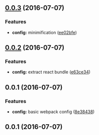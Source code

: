 <a name="0.0.3"></a>
## [0.0.3](https://github.com/emilesalem/StarterApp/compare/0.0.2...v0.0.3) (2016-07-07)


### Features

* **config:** minimification ([ee02bfe](https://github.com/emilesalem/StarterApp/commit/ee02bfe))



<a name="0.0.2"></a>
## [0.0.2](https://github.com/emilesalem/StarterApp/compare/0.0.1...v0.0.2) (2016-07-07)


### Features

* **config:** extract react bundle ([e63ce34](https://github.com/emilesalem/StarterApp/commit/e63ce34))



<a name="0.0.1"></a>
## 0.0.1 (2016-07-07)


### Features

* **config:** basic webpack config ([8e38438](https://github.com/emilesalem/StarterApp/commit/8e38438))



<a name="0.0.1"></a>
## 0.0.1 (2016-07-07)



